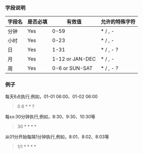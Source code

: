 ### 字段说明


字段名   | 是否必填 | 有效值  | 允许的特殊字符
----------   | ---------- | --------------  | --------------------------
分钟      | Yes        | 0-59            | * / , -
小时        | Yes        | 0-23            | * / , -
日 | Yes        | 1-31            | * / , - ?
月        | Yes        | 1-12 or JAN-DEC | * / , -
周  | Yes        | 0-6 or SUN-SAT  | * / , - ?

### 例子

每天6点执行,例如，01-01 06:00、01-02 06:00
> 0 6 * * ?

每xx:30分钟执行,例如，8:30、9:30、10:30等
> 30 * * * *

从01分开始每隔1分钟执行,例如，8:01、8:02、8:03等
> 1/1 * * * *